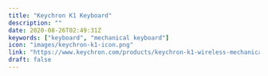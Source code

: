 ```yaml
---
title: "Keychron K1 Keyboard"
description: ""
date: 2020-08-26T02:49:31Z
keywords: ["keyboard", "mechanical keyboard"]
icon: "images/keychron-k1-icon.png"
link: "https://www.keychron.com/products/keychron-k1-wireless-mechanical-keyboard"
draft: false
---
```

